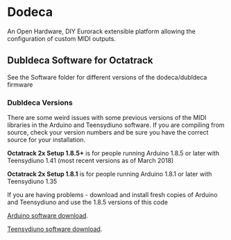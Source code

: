 # Dodeca
An Open Hardware, DIY Eurorack extensible platform allowing the configuration of custom MIDI outputs. 


## Dubldeca Software for Octatrack

See the Software folder for different versions of the dodeca/dubldeca firmware

### Dubldeca Versions

There are some weird issues with some previous versions of the MIDI libraries in the Arduino and Teensydiuno software. If you are compiling from source, check your version numbers and be sure you have the correct source for your installation.

**Octatrack 2x Setup 1.8.5+** is for people running Arduino 1.8.5 or later with Teensydiuno 1.41 (most recent versions as of March 2018)

**Octatrack 2x Setup 1.8.1** is for people running Arduino 1.8.1 or later with Teensydiuno 1.35

If you are having problems - download and install fresh copies of Arduino and Teensydiuno and use the 1.8.5 versions of this code

[Arduino software download](https://www.arduino.cc/en/Main/Software).
	
[Teensydiuno software download](https://www.pjrc.com/teensy/td_download.html).
